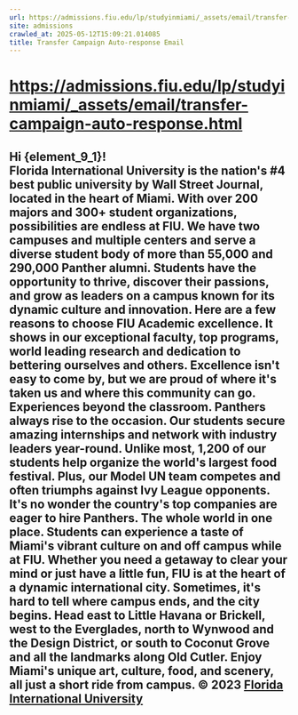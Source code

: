```yaml
---
url: https://admissions.fiu.edu/lp/studyinmiami/_assets/email/transfer-campaign-auto-response.html
site: admissions
crawled_at: 2025-05-12T15:09:21.014085
title: Transfer Campaign Auto-response Email
---
```


# https://admissions.fiu.edu/lp/studyinmiami/_assets/email/transfer-campaign-auto-response.html

**Hi {element_9_1}!**  
Florida International University is the nation's #4 best public university by Wall Street Journal, located in the heart of Miami. With over 200 majors and 300+ student organizations, possibilities are endless at FIU. We have two campuses and multiple centers and serve a diverse student body of more than 55,000 and 290,000 Panther alumni. Students have the opportunity to thrive, discover their passions, and grow as leaders on a campus known for its dynamic culture and innovation.
**Here are a few reasons to choose FIU**
**Academic excellence.** It shows in our exceptional faculty, top programs, world leading research and dedication to bettering ourselves and others. Excellence isn't easy to come by, but we are proud of where it's taken us and where this community can go.
**Experiences beyond the classroom.** Panthers always rise to the occasion. Our students secure amazing internships and network with industry leaders year-round. Unlike most, 1,200 of our students help organize the world's largest food festival. Plus, our Model UN team competes and often triumphs against Ivy League opponents. It's no wonder the country's top companies are eager to hire Panthers.
**The whole world in one place.** Students can experience a taste of Miami's vibrant culture on and off campus while at FIU. Whether you need a getaway to clear your mind or just have a little fun, FIU is at the heart of a dynamic international city. Sometimes, it's hard to tell where campus ends, and the city begins. Head east to Little Havana or Brickell, west to the Everglades, north to Wynwood and the Design District, or south to Coconut Grove and all the landmarks along Old Cutler. Enjoy Miami's unique art, culture, food, and scenery, all just a short ride from campus.
© 2023 [Florida International University](https://fiu.edu)  
---

